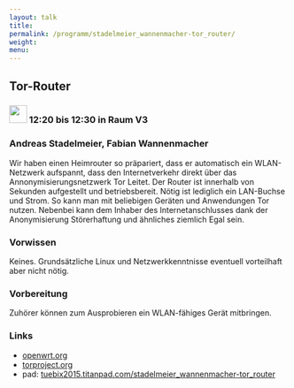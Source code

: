 ```yaml
---
layout: talk
title:
permalink: /programm/stadelmeier_wannenmacher-tor_router/
weight: 
menu:
---
```

## Tor-Router

### <img height = "32" src="../../images/lightning.svg"> 12:20 bis 12:30 in Raum V3

### Andreas&nbsp;Stadelmeier,&nbsp;Fabian&nbsp;Wannenmacher

Wir haben einen Heimrouter so präpariert, dass er automatisch ein WLAN-
Netzwerk aufspannt, dass den Internetverkehr direkt über das
Annonymisierungsnetzwerk Tor Leitet.
Der Router ist innerhalb von Sekunden aufgestellt und betriebsbereit. Nötig
ist lediglich ein LAN-Buchse und Strom.
So kann man mit beliebigen Geräten und Anwendungen Tor nutzen.
Nebenbei kann dem Inhaber des Internetanschlusses dank der Anonymisierung
Störerhaftung und ähnliches ziemlich Egal sein.

### Vorwissen

Keines. Grundsätzliche Linux und Netzwerkkenntnisse eventuell vorteilhaft aber nicht nötig.

### Vorbereitung

Zuhörer können zum Ausprobieren ein WLAN-fähiges Gerät mitbringen.

### Links

- <a href="https://openwrt.org" target="_blank">openwrt.org</a>
- <a href="https://torproject.org" target="_blank">torproject.org</a>
- pad: <a href="https://tuebix2015.titanpad.com/stadelmeier_wannenmacher-tor_router" target="_blank">tuebix2015.titanpad.com/stadelmeier_wannenmacher-tor_router</a>
